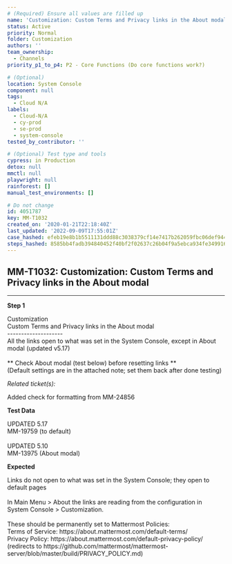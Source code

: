 ```yaml
---
# (Required) Ensure all values are filled up
name: 'Customization: Custom Terms and Privacy links in the About modal'
status: Active
priority: Normal
folder: Customization
authors: ''
team_ownership:
  - Channels
priority_p1_to_p4: P2 - Core Functions (Do core functions work?)

# (Optional)
location: System Console
component: null
tags:
  - Cloud N/A
labels:
  - Cloud-N/A
  - cy-prod
  - se-prod
  - system-console
tested_by_contributor: ''

# (Optional) Test type and tools
cypress: in Production
detox: null
mmctl: null
playwright: null
rainforest: []
manual_test_environments: []

# Do not change
id: 4051787
key: MM-T1032
created_on: '2020-01-21T22:18:40Z'
last_updated: '2022-09-09T17:55:01Z'
case_hashed: efeb19e8b1b5511131ddd88c3038379cf14e7417b262059fbc06def9442883974332ba0d05e26b1c1dcd26273ef3bd94
steps_hashed: 8585bb4fadb394840452f40bf2f02637c26b04f9a5ebca934fe349916cbd3a9448eef8d38e21052d3e360dfd4bf58813
---
```


<!-- (Auto-generated) Based on frontmatter's "key" and "name" -->

## MM-T1032: Customization: Custom Terms and Privacy links in the About modal

---

**Step 1**

Customization\
Custom Terms and Privacy links in the About modal\
\--------------------\
All the links open to what was set in the System Console, except in About modal (updated v5.17)\
\
\*\* Check About modal (test below) before resetting links \*\*\
(Default settings are in the attached note; set them back after done testing)

_Related ticket(s):_

Added check for formatting from MM-24856

**Test Data**

UPDATED 5.17\
MM-19759 (to default)\
\
UPDATED 5.10\
MM-13975 (About modal)

**Expected**

Links do not open to what was set in the System Console; they open to default pages\
\
In Main Menu > About the links are reading from the configuration in System Console > Customization.\
\
These should be permanently set to Mattermost Policies:\
Terms of Service: https\://about.mattermost.com/default-terms/\
Privacy Policy: https\://about.mattermost.com/default-privacy-policy/ (redirects to https\://github.com/mattermost/mattermost-server/blob/master/build/PRIVACY\_POLICY.md)
